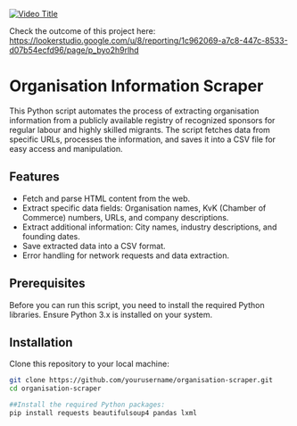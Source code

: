 [![Video Title](http://img.youtube.com/vi/VIDEO_ID/0.jpg)](https://www.youtube.com/watch?v=SXu2jICh01w")


Check the outcome of this project here: https://lookerstudio.google.com/u/8/reporting/1c962069-a7c8-447c-8533-d07b54ecfd96/page/p_byo2h9rlhd


# Organisation Information Scraper

This Python script automates the process of extracting organisation information from a publicly available registry of recognized sponsors for regular labour and highly skilled migrants. The script fetches data from specific URLs, processes the information, and saves it into a CSV file for easy access and manipulation.

## Features

- Fetch and parse HTML content from the web.
- Extract specific data fields: Organisation names, KvK (Chamber of Commerce) numbers, URLs, and company descriptions.
- Extract additional information: City names, industry descriptions, and founding dates.
- Save extracted data into a CSV format.
- Error handling for network requests and data extraction.

## Prerequisites

Before you can run this script, you need to install the required Python libraries. Ensure Python 3.x is installed on your system.

## Installation

Clone this repository to your local machine:

```bash
git clone https://github.com/yourusername/organisation-scraper.git
cd organisation-scraper

##Install the required Python packages:
pip install requests beautifulsoup4 pandas lxml

